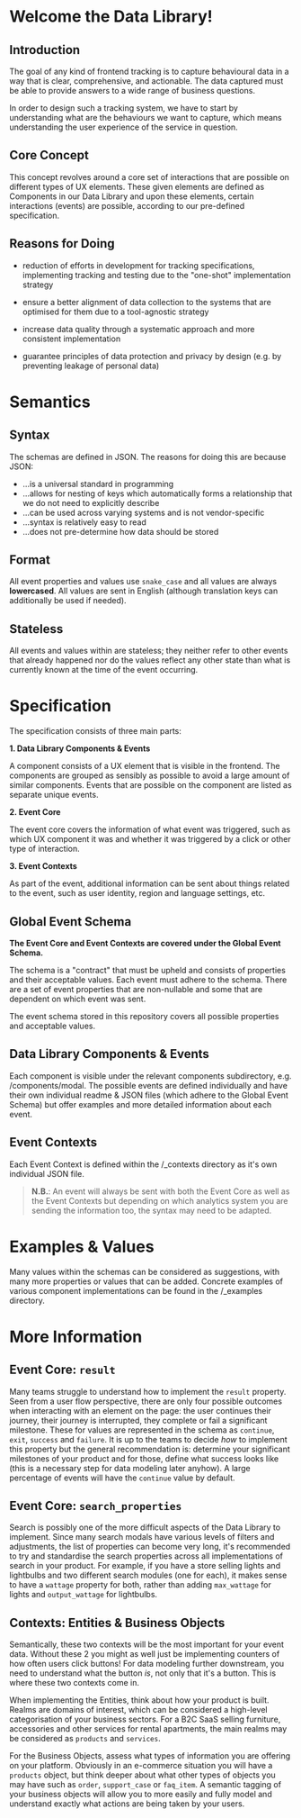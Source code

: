 # Welcome the Data Library!
## Introduction
The goal of any kind of frontend tracking is to capture behavioural data in a way that is clear, comprehensive, and actionable. The data captured must be able to provide answers to a wide range of business questions.

In order to design such a tracking system, we have to start by understanding what are the behaviours we want to capture, which means understanding the user experience of the service in question.

## Core Concept
This concept revolves around a core set of interactions that are possible on different types of UX elements. These given elements are defined as Components in our Data Library and upon these elements, certain interactions (events) are possible, according to our pre-defined specification.

## Reasons for Doing
- reduction of efforts in development for tracking specifications, implementing tracking and testing due to the "one-shot" implementation strategy

- ensure a better alignment of data collection to the systems that are optimised for them due to a tool-agnostic strategy

- increase data quality through a systematic approach and more consistent implementation

- guarantee principles of data protection and privacy by design (e.g. by preventing leakage of personal data)

# Semantics
## Syntax
The schemas are defined in JSON. The reasons for doing this are because JSON:

- …is a universal standard in programming
- …allows for nesting of keys which automatically forms a relationship that we do not need to explicitly describe
- …can be used across varying systems and is not vendor-specific
- …syntax is relatively easy to read
- …does not pre-determine how data should be stored

## Format
All event properties and values use `snake_case` and all values are always **lowercased**. All values are sent in English (although translation keys can additionally be used if needed).

## Stateless
All events and values within are stateless; they neither refer to other events that already happened nor do the values reflect any other state than what is currently known at the time of the event occurring.

# Specification
The specification consists of three main parts:

**1. Data Library Components & Events**

A component consists of a UX element that is visible in the frontend. The components are grouped as sensibly as possible to avoid a large amount of similar components. Events that are possible on the component are listed as separate unique events.

**2. Event Core**

The event core covers the information of what event was triggered, such as which UX component it was and whether it was triggered by a click or other type of interaction.

**3. Event Contexts**

As part of the event, additional information can be sent about things related to the event, such as user identity, region and language settings, etc.

## Global Event Schema
**The Event Core and Event Contexts are covered under the Global Event Schema.**

The schema is a "contract" that must be upheld and consists of properties and their acceptable values. Each event must adhere to the schema. There are a set of event properties that are non-nullable and some that are dependent on which event was sent. 

The event schema stored in this repository covers all possible properties and acceptable values.

## Data Library Components & Events
Each component is visible under the relevant components subdirectory, e.g. /components/modal. The possible events are defined individually and have their own individual readme & JSON files (which adhere to the Global Event Schema) but offer examples and more detailed information about each event.

## Event Contexts
Each Event Context is defined within the /_contexts directory as it's own individual JSON file. 
> **N.B.**: An event will always be sent with both the Event Core as well as the Event Contexts but depending on which analytics system you are sending the information too, the syntax may need to be adapted.

# Examples & Values
Many values within the schemas can be considered as suggestions, with many more properties or values that can be added. Concrete examples of various component implementations can be found in the /_examples directory.

# More Information

## Event Core: `result`
Many teams struggle to understand how to implement the `result` property. Seen from a user flow perspective, there are only four possible outcomes when interacting with an element on the page: the user continues their journey, their journey is interrupted, they complete or fail a significant milestone. These for values are represented in the schema as `continue`, `exit`, `success` and `failure`. It is up to the teams to decide _how_ to implement this property but the general recommendation is: determine your significant milestones of your product and for those, define what success looks like (this is a necessary step for data modeling later anyhow). A large percentage of events will have the `continue` value by default.

## Event Core: `search_properties`
Search is possibly one of the more difficult aspects of the Data Library to implement. Since many search modals have various levels of filters and adjustments, the list of properties can become very long, it's recommended to try and standardise the search properties across all implementations of search in your product. For example, if you have a store selling lights and lightbulbs and two different search modules (one for each), it makes sense to have a `wattage` property for both, rather than adding `max_wattage` for lights and `output_wattage` for lightbulbs.

## Contexts: Entities & Business Objects
Semantically, these two contexts will be the most important for your event data. Without these 2 you might as well just be implementing counters of how often users click buttons! For data modeling further downstream, you need to understand what the button _is_, not only that it's a button. This is where these two contexts come in. 

When implementing the Entities, think about how your product is built. Realms are domains of interest, which can be considered a high-level categorisation of your business sectors. For a B2C SaaS selling furniture, accessories and other services for rental apartments, the main realms may be considered as `products` and `services`. 

For the Business Objects, assess what types of information you are offering on your platform. Obviously in an e-commerce situation you will have a `products` object, but think deeper about what other types of objects you may have such as `order`, `support_case` or `faq_item`. A semantic tagging of your business objects will allow you to more easily and fully model and understand exactly what actions are being taken by your users.